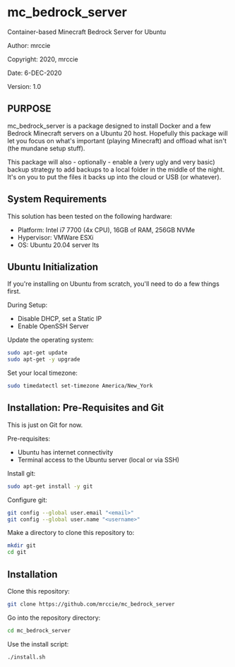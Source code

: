 # mc_bedrock_server
Container-based Minecraft Bedrock Server for Ubuntu

Author: mrccie

Copyright: 2020, mrccie

Date: 6-DEC-2020

Version: 1.0


## PURPOSE

mc_bedrock_server is a package designed to install Docker and a few Bedrock Minecraft servers on a Ubuntu 20 host.  Hopefully this package will let you focus on what's important (playing Minecraft) and offload what isn't (the mundane setup stuff).

This package will also - optionally - enable a (very ugly and very basic) backup strategy to add backups to a local folder in the middle of the night.  It's on you to put the files it backs up into the cloud or USB (or whatever).


## System Requirements

This solution has been tested on the following hardware:
- Platform: Intel i7 7700 (4x CPU), 16GB of RAM, 256GB NVMe
- Hypervisor: VMWare ESXi
- OS: Ubuntu 20.04 server lts


## Ubuntu Initialization

If you're installing on Ubuntu from scratch, you'll need to do a few things first.

During Setup:
- Disable DHCP, set a Static IP
- Enable OpenSSH Server

Update the operating system:
```sh
sudo apt-get update
sudo apt-get -y upgrade
```

Set your local timezone:
```sh
sudo timedatectl set-timezone America/New_York
```


## Installation: Pre-Requisites and Git

This is just on Git for now.

Pre-requisites:
- Ubuntu has internet connectivity
- Terminal access to the Ubuntu server (local or via SSH)

Install git:
```sh
sudo apt-get install -y git
```

Configure git:
```sh
git config --global user.email "<email>"
git config --global user.name "<username>"
```

Make a directory to clone this repository to:
```sh
mkdir git
cd git
```


## Installation

Clone this repository:
```sh
git clone https://github.com/mrccie/mc_bedrock_server
```

Go into the repository directory:
```sh
cd mc_bedrock_server
```

Use the install script:
```sh
./install.sh
```

